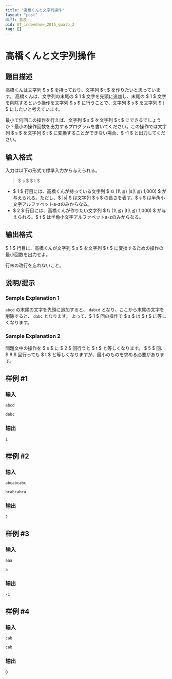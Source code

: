 ```yaml
---
title: "高橋くんと文字列操作"
layout: "post"
diff: 普及-
pid: AT_indeednow_2015_qualb_2
tag: []
---
```


# 高橋くんと文字列操作

## 题目描述

[problemUrl]: https://atcoder.jp/contests/indeednow-qualb/tasks/indeednow_2015_qualb_2

高橋くんは文字列 $ s $ を持っており、文字列 $ t $ を作りたいと思っています。 高橋くんは、文字列の末尾の $ 1 $ 文字を先頭に追加し、末尾の $ 1 $ 文字を削除するという操作を文字列 $ s $ に行うことで、文字列 $ s $ を文字列 $ t $ にしたいと考えています。

最小で何回この操作を行えば、文字列 $ s $ を文字列 $ t $ にできるでしょうか？最小の操作回数を出力するプログラムを書いてください。この操作では文字列 $ s $ を文字列 $ t $ に変換することができない場合、$ -1 $ と出力してください。

## 输入格式

入力は以下の形式で標準入力から与えられる。

> $ s $ $ t $

- $ 1 $ 行目には、高橋くんが持っている文字列 $ s\ (1\ ≦\ \|s\|\ ≦\ 1,000) $ が与えられる。ただし、$ \|s\| $ は文字列 $ s $ の長さを表す。$ s $ は半角小文字アルファベットa-zのみからなる。
- $ 2 $ 行目には、高橋くんが作りたい文字列 $ t\ (1\ ≦\ \|t\|\ ≦\ 1,000) $ が与えられる。$ t $ は半角小文字アルファベットa-zのみからなる。

## 输出格式

$ 1 $ 行目に、高橋くんが文字列 $ s $ を文字列 $ t $ に変換するための操作の最小回数を出力せよ。

行末の改行を忘れないこと。

## 说明/提示

### Sample Explanation 1

`abcd` の末尾の文字を先頭に追加すると、 `dabcd` となり、ここから末尾の文字を削除すると、 `dabc` となります。 よって、$ 1 $ 回の操作で $ s $ は $ t $ に等しくなります。

### Sample Explanation 2

問題文中の操作を $ s $ に $ 2 $ 回行うと $ t $ と等しくなります。 $ 5 $ 回、$ 8 $ 回行っても $ t $ と等しくなりますが、最小のものを求める必要があります。

## 样例 #1

### 输入

```
abcd
dabc
```

### 输出

```
1
```

## 样例 #2

### 输入

```
abcabcabc
bcabcabca
```

### 输出

```
2
```

## 样例 #3

### 输入

```
aaa
a
```

### 输出

```
-1
```

## 样例 #4

### 输入

```
cab
cab
```

### 输出

```
0
```

